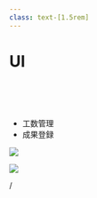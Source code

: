 ```yaml
---
class: text-[1.5rem]
---
```


# UI

<br>
<br>
<br>

- 工数管理
- 成果登録

<img
  src="dashboard.png"
  class="absolute top-5/20 right-[3.5rem] w-6/10"
/>

<img
  src="figma.svg"
  class="absolute bottom-[2.5rem] left-[3.5rem] w-1/10"
/>

<div
  class="absolute bottom-[1rem] right-[1rem] text-[1rem]"
>
  <SlideCurrentNo /> / <SlidesTotal />
</div>

<!--
Note
-->